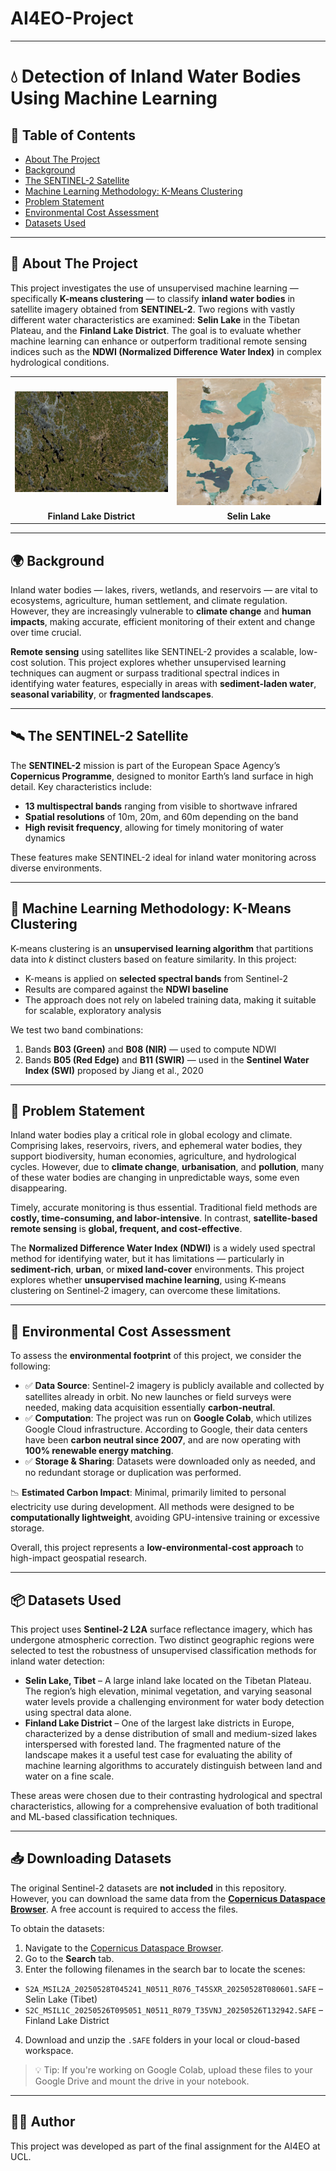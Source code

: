 # AI4EO-Project
---

# 💧 Detection of Inland Water Bodies Using Machine Learning

## 📑 Table of Contents

* [About The Project](#about-the-project)
* [Background](#background)
* [The SENTINEL-2 Satellite](#the-sentinel-2-satellite)
* [Machine Learning Methodology: K-Means Clustering](#machine-learning-methodology-k-means-clustering)
* [Problem Statement](#problem-statement)
* [Environmental Cost Assessment](#environmental-cost-assessment)
* [Datasets Used](#datasets-used)
---

## 📌 About The Project

This project investigates the use of unsupervised machine learning — specifically **K-means clustering** — to classify **inland water bodies** in satellite imagery obtained from **SENTINEL-2**. Two regions with vastly different water characteristics are examined: **Selin Lake** in the Tibetan Plateau, and the **Finland Lake District**. The goal is to evaluate whether machine learning can enhance or outperform traditional remote sensing indices such as the **NDWI (Normalized Difference Water Index)** in complex hydrological conditions.
<table>
  <tr>
    <td><img src="image/finland lake district.jpg" alt="Finland Lake District" width="100%"></td>
    <td><img src="image/siling lake.jpg" alt="Siling Lake" width="100%"></td>
  </tr>
  <tr>
    <td align="center"><strong>Finland Lake District</strong></td>
    <td align="center"><strong>Selin Lake </strong></td>
  </tr>
</table>

---

## 🌍 Background

Inland water bodies — lakes, rivers, wetlands, and reservoirs — are vital to ecosystems, agriculture, human settlement, and climate regulation. However, they are increasingly vulnerable to **climate change** and **human impacts**, making accurate, efficient monitoring of their extent and change over time crucial.

**Remote sensing** using satellites like SENTINEL-2 provides a scalable, low-cost solution. This project explores whether unsupervised learning techniques can augment or surpass traditional spectral indices in identifying water features, especially in areas with **sediment-laden water**, **seasonal variability**, or **fragmented landscapes**.

---

## 🛰️ The SENTINEL-2 Satellite

The **SENTINEL-2** mission is part of the European Space Agency’s **Copernicus Programme**, designed to monitor Earth’s land surface in high detail. Key characteristics include:

* **13 multispectral bands** ranging from visible to shortwave infrared
* **Spatial resolutions** of 10m, 20m, and 60m depending on the band
* **High revisit frequency**, allowing for timely monitoring of water dynamics

These features make SENTINEL-2 ideal for inland water monitoring across diverse environments.

---

## 🤖 Machine Learning Methodology: K-Means Clustering

K-means clustering is an **unsupervised learning algorithm** that partitions data into *k* distinct clusters based on feature similarity. In this project:

* K-means is applied on **selected spectral bands** from Sentinel-2
* Results are compared against the **NDWI baseline**
* The approach does not rely on labeled training data, making it suitable for scalable, exploratory analysis

We test two band combinations:

1. Bands **B03 (Green)** and **B08 (NIR)** — used to compute NDWI
2. Bands **B05 (Red Edge)** and **B11 (SWIR)** — used in the **Sentinel Water Index (SWI)** proposed by Jiang et al., 2020

---

## 🧠 Problem Statement

Inland water bodies play a critical role in global ecology and climate. Comprising lakes, reservoirs, rivers, and ephemeral water bodies, they support biodiversity, human economies, agriculture, and hydrological cycles. However, due to **climate change**, **urbanisation**, and **pollution**, many of these water bodies are changing in unpredictable ways, some even disappearing.

Timely, accurate monitoring is thus essential. Traditional field methods are **costly, time-consuming, and labor-intensive**. In contrast, **satellite-based remote sensing** is **global, frequent, and cost-effective**.

The **Normalized Difference Water Index (NDWI)** is a widely used spectral method for identifying water, but it has limitations — particularly in **sediment-rich**, **urban**, or **mixed land-cover** environments. This project explores whether **unsupervised machine learning**, using K-means clustering on Sentinel-2 imagery, can overcome these limitations.

---

## 🌱 Environmental Cost Assessment

To assess the **environmental footprint** of this project, we consider the following:

* ✅ **Data Source**: Sentinel-2 imagery is publicly available and collected by satellites already in orbit. No new launches or field surveys were needed, making data acquisition essentially **carbon-neutral**.
* ✅ **Computation**: The project was run on **Google Colab**, which utilizes Google Cloud infrastructure. According to Google, their data centers have been **carbon neutral since 2007**, and are now operating with **100% renewable energy matching**.
* ✅ **Storage & Sharing**: Datasets were downloaded only as needed, and no redundant storage or duplication was performed.

📉 **Estimated Carbon Impact**: Minimal, primarily limited to personal electricity use during development. All methods were designed to be **computationally lightweight**, avoiding GPU-intensive training or excessive storage.

Overall, this project represents a **low-environmental-cost approach** to high-impact geospatial research.

---

## 📦 Datasets Used

This project uses **Sentinel-2 L2A** surface reflectance imagery, which has undergone atmospheric correction. Two distinct geographic regions were selected to test the robustness of unsupervised classification methods for inland water detection:

* **Selin Lake, Tibet** – A large inland lake located on the Tibetan Plateau. The region’s high elevation, minimal vegetation, and varying seasonal water levels provide a challenging environment for water body detection using spectral data alone.
* **Finland Lake District** – One of the largest lake districts in Europe, characterized by a dense distribution of small and medium-sized lakes interspersed with forested land. The fragmented nature of the landscape makes it a useful test case for evaluating the ability of machine learning algorithms to accurately distinguish between land and water on a fine scale.

These areas were chosen due to their contrasting hydrological and spectral characteristics, allowing for a comprehensive evaluation of both traditional and ML-based classification techniques.

---

## 📥 Downloading Datasets

The original Sentinel-2 datasets are **not included** in this repository. However, you can download the same data from the **[Copernicus Dataspace Browser](https://dataspace.copernicus.eu/)**. A free account is required to access the files.

To obtain the datasets:

1. Navigate to the [Copernicus Dataspace Browser](https://dataspace.copernicus.eu/).
2. Go to the **Search** tab.
3. Enter the following filenames in the search bar to locate the scenes:

* `S2A_MSIL2A_20250528T045241_N0511_R076_T45SXR_20250528T080601.SAFE` – Selin Lake (Tibet)
* `S2C_MSIL1C_20250526T095051_N0511_R079_T35VNJ_20250526T132942.SAFE` – Finland Lake District

4. Download and unzip the `.SAFE` folders in your local or cloud-based workspace.

> 💡 Tip: If you're working on Google Colab, upload these files to your Google Drive and mount the drive in your notebook.


---

## 👩‍💻 Author

This project was developed as part of the final assignment for the AI4EO at UCL.


